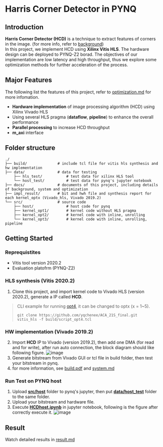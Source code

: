 # Harris Corner Detector in PYNQ

## Introduction
**Harris Corner Detector (HCD)** is a technique to extract features of corners in the image. (for more info, refer to [background](./docs/background.md))  
In this project, we implement HCD using **Xilinx Vitis HLS**. The hardware design can be deployed to PYNQ-Z2 borad.
The objectives of our implementation are low latency and high throughput, thus we explore some optimization methods for further acceleration of the process.

## Major Features
The following list the features of this project, refer to [optimization.md](./docs/optimization.md) for more infomation.
* **Hardware implementation** of image processing algorithm (HCD) using Xilinx Vivado HLS
* Using several HLS pragma (**dataflow**, **pipeline**) to enhance the overall performance
* **Parallel processing** to increase HCD throughput
* **m_axi** interface

## Folder structure
    ./
    ├── build/              # include tcl file for vitis hls synthesis and hw implementation
    ├── data/               # data for testing
        ├── hls_test/           # test data for xilinx HLS tool
        └── host_test/          # test data for pynq's jupyter notebook
    ├── docs/               # documents of this project, including details of background, system and optimization
    ├── impl_result/        # bit and hwh file and synthesis report for each kernel_optx (Vivado_hls, Vivado 2019.2)
    └── src/                # source code
        ├── host/               # host code for pynq
        ├── kernel_opt1/        # kernel code without HLS pragma
        ├── kernel_opt2/        # kernel code with inline, unrolling
        └── kernel_opt3/        # kernel code with inline, unrolling, pipeline




## Getting Started
### Reprequistites
* Vitis tool version 2020.2
* Evaluation platofrm (PYNQ-Z2)
### HLS synthesis (Vitis 2020.2)
1. Clone this project, and import kernel code to Vivado HLS (version 2020.2), generate a IP called **HCD**.
> CLI example for running [opt4](./src/kernel_opt4), it can be changed to optx (x = 1~5).
> ```
> git clone https://github.com/yqchenee/ACA_21S_final.git
> vitis_hls -f build/script_opt4.tcl
> ```
### HW implementation (Vivado 2019.2)
2. Import **HCD** IP to Vivado (version 2019.2), then add one DMA (for read and for write), after run auto connection, the block diagram should like following figure.
![image](https://github.com/yqchenee/ACA_21S_final/blob/master/docs/block_diagram.png)
3. Generate bitstream from Vivado GUI or tcl file in build folder, then test your bitstream in pynq.
4. for more information, see [build.pdf](./docs/build.pdf) and [system.md](./docs/system.md)

### Run Test on PYNQ host
1. Upload **[src/host](./src/host/)** folder to pynq's jupyter, then put **[data/host_test](./data/host_test)** folder to the same folder.
2. Upload your bitstream and hardware file.
3. Execute **[HCDhost.ipynb](./src/host/HCDhost.ipynb)** in jupyter notebook, following is the figure after correctly execute it.
![image](https://github.com/yqchenee/ACA_21S_final/blob/master/docs/host_test_result.png)


## Result
Watch detailed results in [result.md](./docs/result.md)
